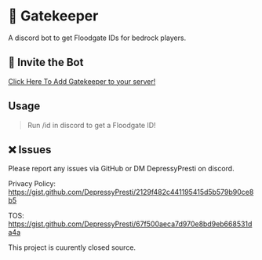 # 🔐 Gatekeeper
A discord bot to get Floodgate IDs for bedrock players.

## 🔗 Invite the Bot
[Click Here To Add Gatekeeper to your server!
](https://discord.com/oauth2/authorize?client_id=1394127391143760003)

## Usage
> Run /id in discord to get a Floodgate ID!

## ❌ Issues
Please report any issues via GitHub or DM DepressyPresti on discord.

Privacy Policy: https://gist.github.com/DepressyPresti/2129f482c441195415d5b579b90ce8b5

TOS: https://gist.github.com/DepressyPresti/67f500aeca7d970e8bd9eb668531da4a

This project is cuurently closed source.
